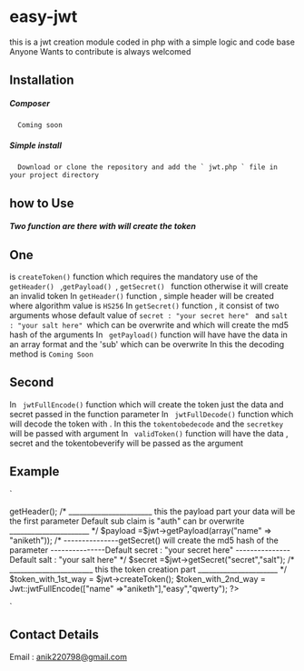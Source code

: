 # easy-jwt
this is a jwt creation module coded in php with a simple logic and code base
Anyone Wants to contribute is always welcomed
## Installation
##### Composer 
      Coming soon
##### Simple install
      Download or clone the repository and add the ` jwt.php ` file in your project directory
## how to Use
##### Two function are there with will create the token
## One
 is ` createToken() ` function which requires the mandatory use of the `getHeader() ` ,`getPayload() `, `getSecret() ` function otherwise       it will create an invalid token
 In `getHeader()` function , simple header will be created where algorithm value is `HS256`
 In `getSecret()` function , it consist of two arguments whose default value of `secret : "your secret here" ` and 
      `salt : "your salt here" `which can be overwrite and which will create the md5 hash of the arguments 
 In  ` getPayload()` function will have have the data in an array format and the 'sub' which can be overwrite
 In this the decoding method is `` Coming Soon ``
## Second 
 In ` jwtFullEncode()` function which will create the token just the data and secret passed in the function parameter
 In ` jwtFullDecode()` function which will decode the token with . In this the `tokentobedecode` and the `secretkey` will be passed with        argument
 In ` validToken()` function will have the data , secret and the tokentobeverify will be passed as the argument
 
 ## Example
 
 
 `
 <?php 
namespace easy\Jwt;

require_once('./jwt.php');


/*
                         _______________________

           this is one of the method in this customisation can be done

                       __________________________

*/
$jwt = new Jwt();

/*
                       _______________________


                        this the header part


                       ______________________ 

*/
$header =$jwt->getHeader();

/*
                       _______________________


                        this the payload  part

						your data will be the first parameter

						Default sub claim is "auth" can br overwrite

                       ______________________ 

*/
$payload =$jwt->getPayload(array("name" => "aniketh"));

/*

---------------getSecret() will create the md5 hash of the parameter
---------------Default secret : "your secret here"
---------------Default salt : "your salt here"

*/

$secret =$jwt->getSecret("secret","salt"); 

/*
                       _______________________


                        this the token creation part

                       ______________________ 

*/

$token_with_1st_way = $jwt->createToken();



 $token_with_2nd_way =  Jwt::jwtFullEncode(["name" =>"aniketh"],"easy","qwerty");
 ?>
 `
 
 
 ## Contact Details
 Email : anik220798@gmail.com
 
 
 
 
